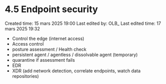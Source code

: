 # 4.5 Endpoint security

Created time: 15 mars 2025 19:00
Last edited by: OLB_
Last edited time: 17 mars 2025 19:32

- Control the edge (internet access)
- Access control
- posture assessment / Health check
- persistent agent / agentless / dissolvable agent (temporary)
- quarantine if assessment fails
- EDR
- XDR (add network detection, correlate endpoints, watch data repositories)